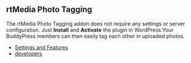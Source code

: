 ## rtMedia Photo Tagging


The rtMedia Photo Tagging addon does not require any settings or server configuration. Just **Install** and **Activate** the plugin in WordPress.Your BuddyPress members can then easily tag each other in uploaded photos.

* [Settings and Features](../addons/rtmedia-photo-tagging/features.md)
* [developers](../addons/rtmedia-photo-tagging/developers.md)
